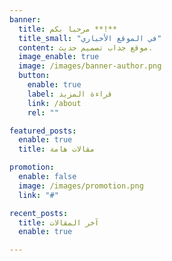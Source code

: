 ```yaml
---
banner:
  title: مرحبا بكم **!**
  title_small: "في الموقع الأخباري"
  content: موقع جداب تصميم حديث.
  image_enable: true
  image: /images/banner-author.png
  button:
    enable: true
    label: قراءة المزيد
    link: /about
    rel: ""

featured_posts:
  enable: true
  title: مقالات هامة

promotion:
  enable: false
  image: /images/promotion.png
  link: "#"

recent_posts:
  title: آخر المقالات
  enable: true

---
```

